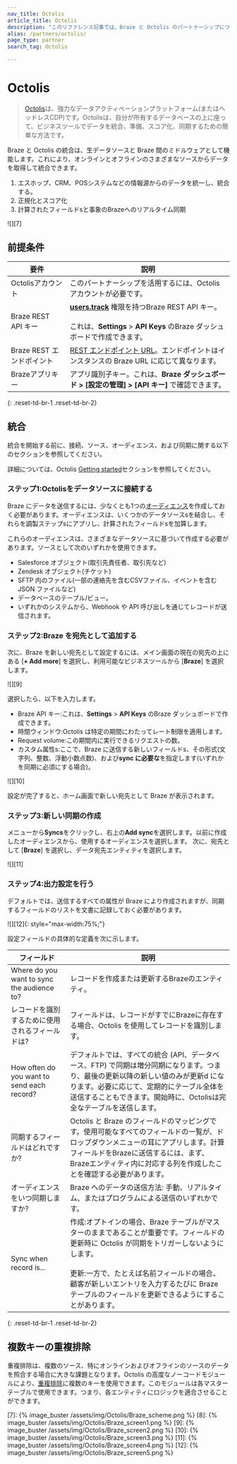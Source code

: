 ```yaml
---
nav_title: Octolis
article_title: Octolis
description: "このリファレンス記事では、Braze と Octolis のパートナーシップについて説明します。Octolisはデータアクティベーションプラットフォームであり、データを Braze に統合できます。"
alias: /partners/octolis/
page_type: partner
search_tag: Octolis

---
```


# Octolis

> [Octolis][0]は、強力なデータアクティベーションプラットフォーム(またはヘッドレスCDP)です。Octolisは、自分が所有するデータベースの上に座って、ビジネスツールでデータを統合、準備、スコア化、同期するための簡単な方法です。

Braze と Octolis の統合は、生データソースと Braze 間のミドルウェアとして機能します。これにより、オンラインとオフラインのさまざまなソースからデータを取得して統合できます。
1. エスホップ、CRM、POSシステムなどの情報源からのデータを統一し、統合する。
2. 正規化とスコア化
3. 計算されたフィールドsと事象のBrazeへのリアルタイム同期

![][7]

## 前提条件

| 要件 | 説明 |
| ----------- | ----------- |
| Octolisアカウント | このパートナーシップを活用するには、Octolis アカウントが必要です。 |
| Braze REST API キー | [**users.track**][1] 権限を持つBraze REST API キー。<br><br> これは、**Settings** > **API Keys** のBraze ダッシュボードで作成できます。 |
| Braze REST エンドポイント | [REST エンドポイント URL][2]。エンドポイントはインスタンスの Braze URL に応じて異なります。 |
| Brazeアプリキー | アプリ識別子キー。これは、**Braze ダッシュボード > \[設定の管理] > \[API キー]** で確認できます。 |
{: .reset-td-br-1 .reset-td-br-2}

## 統合

統合を開始する前に、接続、ソース、オーディエンス、および同期に関する以下のセクションを参照してください。

詳細については、Octolis [Getting started][4]セクションを参照してください。

### ステップ1:Octolisをデータソースに接続する

Braze にデータを送信するには、少なくとも1つの[オーディエンス][5]を作成しておく必要があります。オーディエンスは、いくつかのデータソースsを結合し、それらを調製ステップsにアプリし、計算されたフィールドsを加算します。

これらのオーディエンスは、さまざまなデータソースに基づいて作成する必要があります。ソースとして次のいずれかを使用できます。
- Salesforce オブジェクト(取引先責任者、取引先など)
- Zendesk オブジェクト(チケット)
- SFTP 内のファイル(一部の連絡先を含むCSVファイル、イベントを含むJSON ファイルなど)
- データベースのテーブル/ビュー。
- いずれかのシステムから、Webhook や API 呼び出しを通じてレコードが送信されます。

### ステップ2:Braze を宛先として追加する

次に、Braze を新しい宛先として設定するには、メイン画面の現在の宛先の上にある \[**\+ Add more**] を選択し、利用可能なビジネスツールから \[**Braze**] を選択します。

![][9]

選択したら、以下を入力します。

- Braze API キー:これは、**Settings** > **API Keys** のBraze ダッシュボードで作成できます。
- 時間ウィンドウ:Octolis は特定の期間にわたってレート制限を適用します。
- Request volume:この期間内に実行できるリクエストの数。
- カスタム属性s:ここで、Braze に送信する新しいフィールドs、その形式(文字列、整数、浮動小数点数)、および**sync に必要な**を指定します(いずれかを同期に必須にする場合)。

![][10]

設定が完了すると、ホーム画面で新しい宛先として Braze が表示されます。

### ステップ3:新しい同期の作成

メニューから**Syncs**をクリックし、右上の**Add sync**を選択します。以前に作成したオーディエンスから、使用するオーディエンスを選択します。
次に、宛先として \[**Braze**] を選択し、データ宛先エンティティを選択します。

![][11]

### ステップ4:出力設定を行う

デフォルトでは、送信するすべての属性が Braze により作成されますが、同期するフィールドのリストを文書に記録しておく必要があります。

![][12]{: style="max-width:75%;"}

設定フィールドの具体的な定義を次に示します。

| フィールド | 説明 |
| --- | --- |
| Where do you want to sync the audience to? | レコードを作成または更新するBrazeのエンティティ。 |
| レコードを識別するために使用されるフィールドは? | フィールドは、レコードがすでにBrazeに存在する場合、Octolis を使用してレコードを識別します。 |
| How often do you want to send each record? | デフォルトでは、すべての統合 (API、データベース、FTP) で同期は増分同期になります。つまり、最後の更新以降の新しい値のみが更新d になります。必要に応じて、定期的にテーブル全体を送信することもできます。開始時に、Octolisは完全なテーブルを送信します。 |
| 同期するフィールドはどれですか? | Octolis と Braze のフィールドのマッピングです。使用可能なすべてのフィールドの一覧が、ドロップダウンメニューの耳にアプリします。計算フィールドをBrazeに送信するには、まず、Brazeエンティティ内に対応する列を作成したことを確認する必要があります。 |
| オーディエンスをいつ同期しますか? | Braze へのデータの送信方法: 手動、リアルタイム、またはプログラムによる送信のいずれかです。  |
| Sync when record is... | 作成:オプトインの場合、Braze テーブルがマスターのままであることが重要です。フィールドの更新時に Octolis が同期をトリガーしないようにします。<br><br>更新:一方で、たとえば名前フィールドの場合、顧客が新しいエントリを入力するたびに Braze テーブルのフィールドを更新できるようにすることがあります。 |
{: .reset-td-br-1 .reset-td-br-2}

## 複数キーの重複排除

重複排除は、複数のソース、特にオンラインおよびオフラインのソースのデータを照合する場合に大きな課題となります。Octolis の高度なノーコードモジュールにより、[重複排除][3]に複数のキーを使用できます。このモジュールは各マスターテーブルで使用できます。つまり、各エンティティにロジックを適合させることができます。

[0]: http://octolis.com
[1]: {{site.baseurl}}/api/endpoints/user_data/post_user_track/
[2]: {{site.baseurl}}/developer_guide/rest_api/basics/#endpoints
[3]: https://help.octolis.com/resources/faq/what-is-deduplication-and-how-does-it-work
[4]: https://help.octolis.com/
[5]: https://help.octolis.com/audiences/create-a-no-code-audience
[6]: {{site.baseurl}}/api/api_limits/
[7]: {% image_buster /assets/img/Octolis/Braze_scheme.png %}
[8]: {% image_buster /assets/img/Octolis/Braze_screen1.png %}
[9]: {% image_buster /assets/img/Octolis/Braze_screen2.png %}
[10]: {% image_buster /assets/img/Octolis/Braze_screen3.png %}
[11]: {% image_buster /assets/img/Octolis/Braze_screen4.png %}
[12]: {% image_buster /assets/img/Octolis/Braze_screen5.png %}
